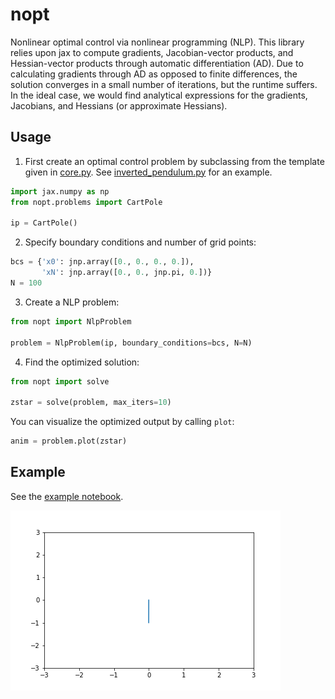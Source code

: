 # nopt
Nonlinear optimal control via nonlinear programming (NLP). This library relies upon jax to compute gradients, Jacobian-vector products, and Hessian-vector products through automatic differentiation (AD). Due to calculating gradients through AD as opposed to finite differences, the solution converges in a small number of iterations, but the runtime suffers. In the ideal case, we would find analytical expressions for the gradients, Jacobians, and Hessians (or approximate Hessians).

## Usage

1. First create an optimal control problem by subclassing from the template given in [core.py](nopt/core.py). See [inverted_pendulum.py](nopt/problems/inverted_pendulum.py) for an example.

``` python
import jax.numpy as np
from nopt.problems import CartPole

ip = CartPole()
```

2. Specify boundary conditions and number of grid points:

``` python
bcs = {'x0': jnp.array([0., 0., 0., 0.]),
       'xN': jnp.array([0., 0., jnp.pi, 0.])}
N = 100
```

3. Create a NLP problem:
``` python
from nopt import NlpProblem

problem = NlpProblem(ip, boundary_conditions=bcs, N=N)
```
4. Find the optimized solution:

``` python
from nopt import solve

zstar = solve(problem, max_iters=10)
```

You can visualize the optimized output by calling ```plot```:

``` python
anim = problem.plot(zstar)
```

## Example 
See the [example notebook](example.ipynb).

![](fig/cartpole.gif)
